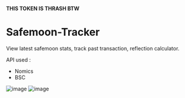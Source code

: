 **THIS TOKEN IS THRASH BTW**

# Safemoon-Tracker
View latest safemoon stats, track past transaction, reflection calculator. 

API used :
  - Nomics
  - BSC

![image](https://user-images.githubusercontent.com/36906814/131299646-3c9b85c6-960c-4ef7-9786-c0ba0f410a76.png)
![image](https://user-images.githubusercontent.com/36906814/131299708-cfa40113-2fbe-479d-82a3-e6822b249055.png)
